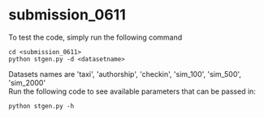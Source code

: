 # submission_0611


To test the code, simply run the following command  
```
cd <submission_0611>
python stgen.py -d <datasetname>
```
Datasets names are 'taxi', 'authorship', 'checkin', 'sim_100', 'sim_500', 'sim_2000'  
Run the following code to see available parameters that can be passed in:  
```
python stgen.py -h
```
